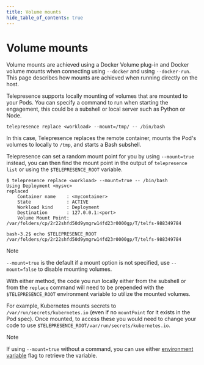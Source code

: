 ```yaml
---
title: Volume mounts
hide_table_of_contents: true
---
```

# Volume mounts

Volume mounts are achieved using a Docker Volume plug-in and Docker volume mounts when connecting using `--docker` and using `--docker-run`. This page
describes how mounts are achieved when running directly on the host.

Telepresence supports locally mounting of volumes that are mounted to your Pods.  You can specify a command to run when starting the engagement, this could be a subshell or local server such as Python or Node.

```
telepresence replace <workload> --mount=/tmp/ -- /bin/bash
```

In this case, Telepresence replaces the remote container, mounts the Pod's volumes to locally to `/tmp`, and starts a Bash subshell.

Telepresence can set a random mount point for you by using `--mount=true` instead, you can then find the mount point in the output of `telepresence list` or using the `$TELEPRESENCE_ROOT` variable.

```
$ telepresence replace <workload> --mount=true -- /bin/bash
Using Deployment <mysvc>
replaced
    Container name    : <mycontainer>
    State             : ACTIVE
    Workload kind     : Deployment
    Destination       : 127.0.0.1:<port>
    Volume Mount Point: /var/folders/cp/2r22shfd50d9ymgrw14fd23r0000gp/T/telfs-988349784

bash-3.2$ echo $TELEPRESENCE_ROOT
/var/folders/cp/2r22shfd50d9ymgrw14fd23r0000gp/T/telfs-988349784
```

> [!NOTE]
> `--mount=true` is the default if a mount option is not specified, use `--mount=false` to disable mounting volumes.

With either method, the code you run locally either from the subshell or from the `replace` command will need to be prepended with the `$TELEPRESENCE_ROOT` environment variable to utilize the mounted volumes.

For example, Kubernetes mounts secrets to `/var/run/secrets/kubernetes.io` (even if no `mountPoint` for it exists in the Pod spec).  Once mounted, to access these you would need to change your code to use `$TELEPRESENCE_ROOT/var/run/secrets/kubernetes.io`.

> [!NOTE]
> If using `--mount=true` without a command, you can use either [environment variable](environment.md) flag to retrieve the variable.
